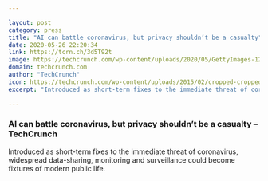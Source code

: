 ```yaml
---

layout: post
category: press
title: "AI can battle coronavirus, but privacy shouldn’t be a casualty"
date: 2020-05-26 22:20:34
link: https://tcrn.ch/3d5T92t
image: https://techcrunch.com/wp-content/uploads/2020/05/GettyImages-1216351064.jpg?w=725
domain: techcrunch.com
author: "TechCrunch"
icon: https://techcrunch.com/wp-content/uploads/2015/02/cropped-cropped-favicon-gradient.png?w=180
excerpt: "Introduced as short-term fixes to the immediate threat of coronavirus, widespread data-sharing, monitoring and surveillance could become fixtures of modern public life."

---
```


### AI can battle coronavirus, but privacy shouldn’t be a casualty – TechCrunch

Introduced as short-term fixes to the immediate threat of coronavirus, widespread data-sharing, monitoring and surveillance could become fixtures of modern public life.